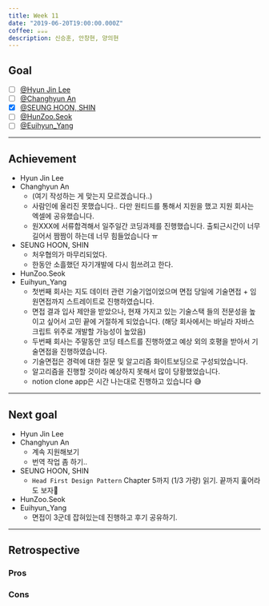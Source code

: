 ```yaml
---
title: Week 11
date: "2019-06-20T19:00:00.000Z"
coffee: ☕️️️️️️☕️☕️
description: 신승훈, 안창현, 양의현
---
```


## Goal

- [ ] [@Hyun Jin Lee](https://github.com/HyunTruth)
- [ ] [@Changhyun An](https://github.com/achooan)
- [x] [@SEUNG HOON, SHIN](https://github.com/newinh)
- [ ] [@HunZoo.Seok](https://github.com/zooozoo)
- [ ] [@Euihyun_Yang](https://github.com/noahluftyang)

---

## Achievement

- Hyun Jin Lee
- Changhyun An
  - (여기 작성하는 게 맞는지 모르겠습니다..)
  - 사람인에 올리진 못했습니다.. 다만 원티드를 통해서 지원을 했고 지원 회사는 엑셀에 공유했습니다.
  - 원XXX에 서류합격해서 일주일간 코딩과제를 진행했습니다. 출퇴근시간이 너무 길어서 짬짬이 하는데 너무 힘들었습니다 ㅠ
- SEUNG HOON, SHIN
  - 처우협의가 마무리되었다.
  - 한동안 소흘했던 자기개발에 다시 힘쓰려고 한다.
- HunZoo.Seok
- Euihyun_Yang
  - 첫번째 회사는 지도 데이터 관련 기술기업이었으며 면접 당일에 기술면접 + 임원면접까지 스트레이트로 진행하였습니다.
  - 면접 결과 입사 제안을 받았으나, 현재 가지고 있는 기술스택 들의 전문성을 높이고 싶어서 고민 끝에 거절하게 되었습니다. (해당 회사에서는 바닐라 자바스크립트 위주로 개발할 가능성이 높았음)
  - 두번째 회사는 주말동안 코딩 테스트를 진행하였고 예상 외의 호평을 받아서 기술면접을 진행하였습니다.
  - 기술면접은 경력에 대한 질문 및 알고리즘 화이트보딩으로 구성되었습니다.
  - 알고리즘을 진행할 것이라 예상하지 못해서 많이 당황했었습니다.
  - notion clone app은 시간 나는대로 진행하고 있습니다 😅

---

## Next goal

- Hyun Jin Lee
- Changhyun An
  - 계속 지원해보기
  - 번역 작업 좀 하기..
- SEUNG HOON, SHIN
  - `Head First Design Pattern` Chapter 5까지 (1/3 가량) 읽기.
  끝까지 훑어라도 보자🐌
- HunZoo.Seok
- Euihyun_Yang
  - 면접이 3군데 잡혀있는데 진행하고 후기 공유하기.

---

## Retrospective

### Pros

### Cons
